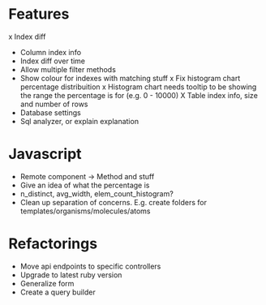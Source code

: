 # Features
x Index diff
- Column index info
- Index diff over time
- Allow multiple filter methods
- Show colour for indexes with matching stuff
x Fix histogram chart percentage distribuition
  x Histogram chart needs tooltip to be showing the range the percentage is for (e.g. 0 - 10000)
X Table index info, size and number of rows
- Database settings
- Sql analyzer, or explain explanation


# Javascript
- Remote component -> Method and stuff
- Give an idea of what the percentage is 
- n_distinct, avg_width, elem_count_histogram?
- Clean up separation of concerns. E.g. create folders for templates/organisms/molecules/atoms

# Refactorings
- Move api endpoints to specific controllers
- Upgrade to latest ruby version
- Generalize form
- Create a query builder



